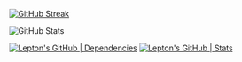 [![GitHub Streak](https://github-readme-streak-stats.herokuapp.com?user=SSHGM&theme=blueberry&hide_border=true&date_format=M%20j%5B%2C%20Y%5D)](https://git.io/streak-stats)

![GitHub Stats](https://github-readme-stats.vercel.app/api?username=SSHGM&theme=prussian&show_icons=true)

[![Lepton's GitHub | Dependencies](https://stats.quine.sh/Kunj63/dependencies?theme=dark)](https://quine.sh?utm_source=widgets&utm_campaign=sshgm)
[![Lepton's GitHub | Stats](https://stats.quine.sh/Kunj63/github?theme=dark)](https://quine.sh?utm_source=widgets&utm_campaign=SSHGM)
